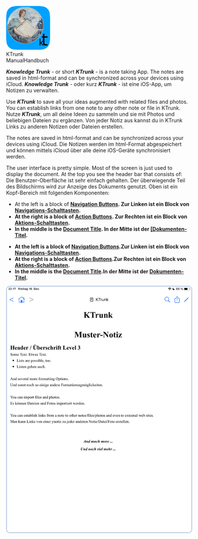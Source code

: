 
<div class="logoRow">
  <div class="logoColumn logoColumnLeft">
    <img src="logo120.png">
  </div>
  <div class="logoColumn logoColumnRight">
    <div class="vCentered">
      <div class="logoTitle">KTrunk</div>
      <div class="logoTitle"><span class="en">Manual</span><span class="de">Handbuch</span></div>
    </div>
  </div>
</div>

<span class="en">***Knowledge Trunk*** - or short ***KTrunk*** - is a note taking App. The notes are saved in html-format and can be synchronized across your devices using iCloud.</span>
<span class="de">***Knowledge Trunk*** - oder kurz ***KTrunk*** - ist eine iOS-App, um Notizen zu verwalten.</span>

<span class="en">Use ***KTrunk*** to save all your ideas augmented with related files and photos. You can establish links from one note to any other note or file in KTrunk.</span>
<span class="de">Nutze ***KTrunk***, um all deine Ideen zu sammeln und sie mit Photos und beliebigen Dateien zu ergänzen. Von jeder Notiz aus kannst du in KTrunk Links zu anderen Notizen oder Dateien erstellen.</span>

<span class="en">The notes are saved in html-format and can be synchronized across your devices using iCloud.</span>
<span class="de">Die Notizen werden im html-Format abgespeichert und können mittels iCloud über alle deine iOS-Geräte synchronisiert werden.</span>

<span class="en">The user interface is pretty simple. Most of the screen is just used to display the document. At the top you see the header bar that consists of:</span>
<span class="de">Die Benutzer-Oberfläche ist sehr einfach gehalten. Der überwiegende Teil des Bildschirms wird zur Anzeige des Dokuments genutzt. Oben ist ein Kopf-Bereich mit folgenden Komponenten:</span>

<ul>
  <li>
    <span class="en">At the left is a block of <b><a href="Manual/NavigationButtons.html">Navigation Buttons</a>.</span>
    <span class="de">Zur Linken ist ein Block von <b><a href="Manual/NavigationButtons.html">Navigations-Schalttasten</a>.</span>
  </li>
  <li>
    <span class="en">At the right is a block of <b><a href="Manual/ActionButtons.html">Action Buttons</a>.</span>
    <span class="de">Zur Rechten ist ein Block von <b><a href="Manual/ActionButtons.html">Aktions-Schalttasten</a>.</span>
  </li>
  <li>
    <span class="en">In the middle is the <b><a href="Manual/DocumentTitle.html">Document Title</a>.</span>
    <span class="de">In der Mitte ist der <b><a href="Manual/DocumentTitle.html">[Dokumenten-Titel</a>.</span>
  </li>
</ul>
  
 * <span class="en">At the left is a block of **[Navigation Buttons](Manual/NavigationButtons.md)**.</span><span class="de">Zur Linken ist ein Block von **[Navigations-Schalttasten](Manual/NavigationButtons.md)**.</span>
 * <span class="en">At the right is a block of **[Action Buttons](Manual/ActionButtons.md)**.</span><span class="de">Zur Rechten ist ein Block von **[Aktions-Schalttasten](Manual/ActionButtons.md)**.</span>
 * <span class="en">In the middle is the  **[Document Title](Manual/DocumentTitle.md)**.</span><span class="de">In der Mitte ist der **[Dokumenten-Titel](Manual/DocumentTitle.md)**.</span>

<img src="Manual/SampleNote.png" style="border: 2px solid #B0C4DE; border-radius: 10px;">
